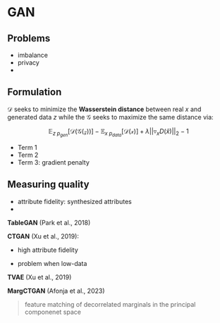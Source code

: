 # GAN

## Problems
- imbalance
- privacy
- 
## Formulation 

$\mathcal D$ seeks to minimize 
the **Wasserstein distance** between real $x$ and generated data $z$ while the $\mathcal G$ seeks to maximize the same distance via:

$$\mathop{\mathbb{E}}_{z ~ p_{gen}}[ \mathcal{D}(\mathcal{G(z)}) ] - \mathop{\mathbb{E}}_{x ~ p_{data}}[ \mathcal{D(x)} ] +\lambda || \triangledown_x D(\hat{x}) ||_2 - 1 $$


- Term 1
- Term 2
- Term 3: gradient penalty  
## Measuring quality
- attribute fidelity: synthesized attributes
-  
**TableGAN** (Park et al., 2018)

**CTGAN** (Xu et al., 2019): 
+ high attribute fidelity 
- problem when low-data

**TVAE** (Xu et al., 2019) 

**MargCTGAN** (Afonja et al., 2023)
> feature matching of decorrelated marginals in the principal componenet space
